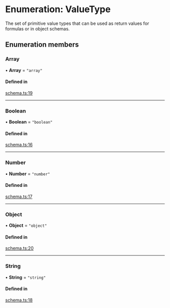 # Enumeration: ValueType

The set of primitive value types that can be used as return values for formulas
or in object schemas.

## Enumeration members

### Array

• **Array** = `"array"`

#### Defined in

[schema.ts:19](https://github.com/coda/packs-sdk/blob/main/schema.ts#L19)

___

### Boolean

• **Boolean** = `"boolean"`

#### Defined in

[schema.ts:16](https://github.com/coda/packs-sdk/blob/main/schema.ts#L16)

___

### Number

• **Number** = `"number"`

#### Defined in

[schema.ts:17](https://github.com/coda/packs-sdk/blob/main/schema.ts#L17)

___

### Object

• **Object** = `"object"`

#### Defined in

[schema.ts:20](https://github.com/coda/packs-sdk/blob/main/schema.ts#L20)

___

### String

• **String** = `"string"`

#### Defined in

[schema.ts:18](https://github.com/coda/packs-sdk/blob/main/schema.ts#L18)
